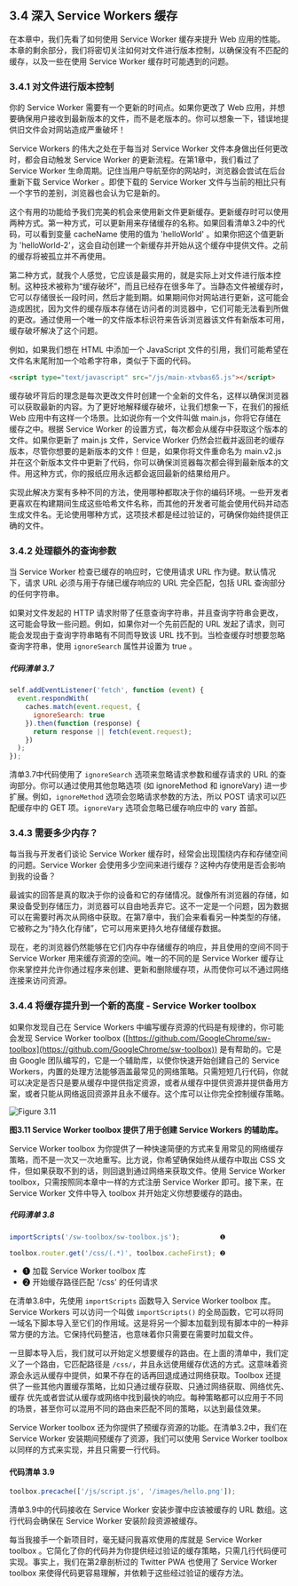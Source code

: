 ## 3.4 深入 Service Workers 缓存

在本章中，我们先看了如何使用 Service Worker 缓存来提升 Web 应用的性能。本章的剩余部分，我们将密切关注如何对文件进行版本控制，以确保没有不匹配的缓存，以及一些在使用 Service Worker 缓存时可能遇到的问题。

### 3.4.1 对文件进行版本控制

你的 Service Worker 需要有一个更新的时间点。如果你更改了 Web 应用，并想要确保用户接收到最新版本的文件，而不是老版本的。你可以想象一下，错误地提供旧文件会对网站造成严重破坏！

Service Workers 的伟大之处在于每当对 Service Worker 文件本身做出任何更改时，都会自动触发 Service Worker 的更新流程。在第1章中，我们看过了 Service Worker 生命周期。记住当用户导航至你的网站时，浏览器会尝试在后台重新下载 Service Worker 。即使下载的 Service Worker 文件与当前的相比只有一个字节的差别，浏览器也会认为它是新的。

这个有用的功能给予我们完美的机会来使用新文件更新缓存。更新缓存时可以使用两种方式。第一种方式，可以更新用来存储缓存的名称。如果回看清单3.2中的代码，可以看到变量 cacheName 使用的值为 'helloWorld' 。如果你把这个值更新为 'helloWorld-2'，这会自动创建一个新缓存并开始从这个缓存中提供文件。之前的缓存将被孤立并不再使用。

第二种方式，就我个人感觉，它应该是最实用的，就是实际上对文件进行版本控制。这种技术被称为“缓存破坏”，而且已经存在很多年了。当静态文件被缓存时，它可以存储很长一段时间，然后才能到期。如果期间你对网站进行更新，这可能会造成困扰，因为文件的缓存版本存储在访问者的浏览器中，它们可能无法看到所做的更改。通过使用一个唯一的文件版本标识符来告诉浏览器该文件有新版本可用，缓存破坏解决了这个问题。

例如，如果我们想在 HTML 中添加一个 JavaScript 文件的引用，我们可能希望在文件名末尾附加一个哈希字符串，类似于下面的代码。

```html
<script type="text/javascript" src="/js/main-xtvbas65.js"></script>
```

缓存破坏背后的理念是每次更改文件时创建一个全新的文件名，这样以确保浏览器可以获取最新的内容。为了更好地解释缓存破坏，让我们想象一下，在我们的报纸 Web 应用中有这样一个场景。比如说你有一个文件叫做 main.js，你将它存储在缓存之中。根据 Service Worker 的设置方式，每次都会从缓存中获取这个版本的文件。如果你更新了 main.js 文件，Service Worker 仍然会拦截并返回老的缓存版本，尽管你想要的是新版本的文件！但是，如果你将文件重命名为 main.v2.js 并在这个新版本文件中更新了代码，你可以确保浏览器每次都会得到最新版本的文件。用这种方式，你的报纸应用永远都会返回最新的结果给用户。

实现此解决方案有多种不同的方法，使用哪种都取决于你的编码环境。一些开发者更喜欢在构建期间生成这些哈希文件名称，而其他的开发者可能会使用代码并动态生成文件名。无论使用哪种方式，这项技术都是经过验证的，可确保你始终提供正确的文件。

### 3.4.2 处理额外的查询参数

当 Service Worker 检查已缓存的响应时，它使用请求 URL 作为键。默认情况下，请求 URL 必须与用于存储已缓存响应的 URL 完全匹配，包括 URL 查询部分的任何字符串。

如果对文件发起的 HTTP 请求附带了任意查询字符串，并且查询字符串会更改，这可能会导致一些问题。例如，如果你对一个先前匹配的 URL 发起了请求，则可能会发现由于查询字符串略有不同而导致该 URL 找不到。当检查缓存时想要忽略查询字符串，使用 `ignoreSearch` 属性并设置为 true 。

##### 代码清单 3.7

```javascript
self.addEventListener('fetch', function (event) {
  event.respondWith(
    caches.match(event.request, {
      ignoreSearch: true
    }).then(function (response) {
      return response || fetch(event.request);
    })
  );
});
```

清单3.7中代码使用了 `ignoreSearch` 选项来忽略请求参数和缓存请求的 URL 的查询部分。你可以通过使用其他忽略选项 (如 ignoreMethod 和 ignoreVary) 进一步扩展。例如，`ignoreMethod` 选项会忽略请求参数的方法，所以 POST 请求可以匹配缓存中的 GET 项。`ignoreVary` 选项会忽略已缓存响应中的 vary 首部。

### 3.4.3 需要多少内存？

每当我与开发者们谈论 Service Worker 缓存时，经常会出现围绕内存和存储空间的问题。Service Worker 会使用多少空间来进行缓存？这种内存使用是否会影响到我的设备？

最诚实的回答是真的取决于你的设备和它的存储情况。就像所有浏览器的存储，如果设备受到存储压力，浏览器可以自由地丢弃它。这不一定是一个问题，因为数据可以在需要时再次从网络中获取。在第7章中，我们会来看看另一种类型的存储，它被称之为“持久化存储”，它可以用来更持久地存储缓存数据。

现在，老的浏览器仍然能够在它们内存中存储缓存的响应，并且使用的空间不同于 Service Worker 用来缓存资源的空间。唯一的不同的是 Service Worker 缓存让你来掌控并允许你通过程序来创建、更新和删除缓存项，从而使你可以不通过网络连接来访问资源。

### 3.4.4 将缓存提升到一个新的高度 - Service Worker toolbox

如果你发现自己在 Service Workers 中编写缓存资源的代码是有规律的，你可能会发现 Service Worker toolbox ([https://github.com/GoogleChrome/sw-toolbox](https://github.com/GoogleChrome/sw-toolbox)) 是有帮助的。它是由 Google 团队编写的，它是一个辅助库，以使你快速开始创建自己的 Service Workers，内置的处理方法能够涵盖最常见的网络策略。只需短短几行代码，你就可以决定是否只是要从缓存中提供指定资源，或者从缓存中提供资源并提供备用方案，或者只能从网络返回资源并且永不缓存。这个库可以让你完全控制缓存策略。

![Figure 3.11](../assets/figure3.11.png)

**图3.11 Service Worker toolbox 提供了用于创建 Service Workers 的辅助库。**

Service Worker toolbox 为你提供了一种快速简便的方式来复用常见的网络缓存策略，而不是一次又一次地重写。比方说，你希望确保始终从缓存中取出 CSS 文件，但如果获取不到的话，则回退到通过网络来获取文件。使用 Service Worker toolbox，只需按照同本章中一样的方式注册 Service Worker 即可。接下来，在 Service Worker 文件中导入 toolbox 并开始定义你想要缓存的路由。

##### 代码清单 3.8

```javascript
importScripts('/sw-toolbox/sw-toolbox.js');          ❶

toolbox.router.get('/css/(.*)', toolbox.cacheFirst); ❷
```

* ❶ 加载 Service Worker toolbox 库
* ❷ 开始缓存路径匹配 '/css' 的任何请求

在清单3.8中，先使用 `importScripts` 函数导入 Service Worker toolbox 库。Service Workers 可以访问一个叫做 `importScripts()` 的全局函数，它可以将同一域名下脚本导入至它们的作用域。这是将另一个脚本加载到现有脚本中的一种非常方便的方法。它保持代码整洁，也意味着你只需要在需要时加载文件。

一旦脚本导入后，我们就可以开始定义想要缓存的路由。在上面的清单中，我们定义了一个路由，它匹配路径是 `/css/`，并且永远使用缓存优选的方式。这意味着资源会永远从缓存中提供，如果不存在的话再回退成通过网络获取。Toolbox 还提供了一些其他内置缓存策略，比如只通过缓存获取、只通过网络获取、网络优先、缓存
优先或者尝试从缓存或网络中找到最快的响应。每种策略都可以应用于不同的场景，甚至你可以混用不同的路由来匹配不同的策略，以达到最佳效果。

Service Worker toolbox 还为你提供了预缓存资源的功能。在清单3.2中，我们在 Service Worker 安装期间预缓存了资源，我们可以使用 Service Worker toolbox 以同样的方式来实现，并且只需要一行代码。

#### 代码清单 3.9

```javascript
toolbox.precache(['/js/script.js', '/images/hello.png']);
```

清单3.9中的代码接收在 Service Worker 安装步骤中应该被缓存的 URL 数组。这行代码会确保在 Service Worker 安装阶段资源被缓存。

每当我接手一个新项目时，毫无疑问我喜欢使用的库就是 Service Worker toolbox 。它简化了你的代码并为你提供经过验证的缓存策略，只需几行代码便可实现。事实上，我们在第2章剖析过的 Twitter PWA 也使用了 Service Worker toolbox 来使得代码更容易理解，并依赖于这些经过验证的缓存方法。
